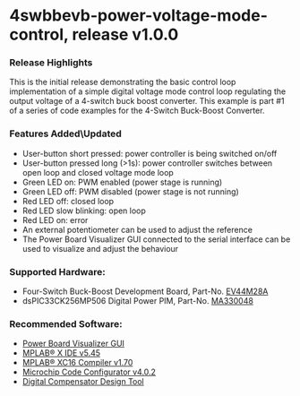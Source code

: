 # 4swbbevb-power-voltage-mode-control, release v1.0.0

### Release Highlights
This is the initial release demonstrating the basic control loop implementation of a simple digital voltage mode control loop regulating the output voltage of a 4-switch buck boost converter.
This example is part #1 of a series of code examples for the 4-Switch Buck-Boost Converter.

### Features Added\Updated

* User-button short pressed: power controller is being switched on/off
* User-button pressed long (>1s): power controller switches between open loop and closed voltage mode loop
* Green LED on: PWM enabled (power stage is running)
* Green LED off:  PWM disabled (power stage is not running)
* Red LED off: closed loop
* Red LED slow blinking: open loop
* Red LED on: error
* An external potentiometer can be used to adjust the reference
* The Power Board Visualizer GUI connected to the serial interface can be used to visualize and adjust the behaviour

### Supported Hardware:
- Four-Switch Buck-Boost Development Board, Part-No. [EV44M28A](https://www.microchip.com/developmenttools/ProductDetails/PartNO/EV44M28A)
- dsPIC33CK256MP506 Digital Power PIM, Part-No. [MA330048](https://www.microchip.com/MA330048)

### Recommended Software:
- [Power Board Visualizer GUI](https://www.microchip.com/SWLibraryWeb/product.aspx?product=POWER_BOARD_VISUALIZER)
- [MPLAB&reg; X IDE v5.45](https://www.microchip.com/mplabx-ide-windows-installer)
- [MPLAB&reg; XC16 Compiler v1.70](https://www.microchip.com/mplabxc16windows)
- [Microchip Code Configurator v4.0.2](https://www.microchip.com/mplab/mplab-code-configurator)
- [Digital Compensator Design Tool](https://www.microchip.com/developmenttools/ProductDetails/DCDT)


